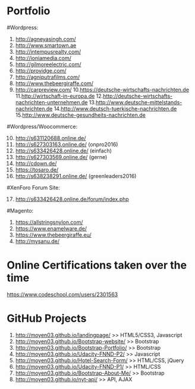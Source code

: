 # Portfolio

#Wordpress:
1. http://agneyasingh.com/ 
2. http://www.smartown.ae 
3. http://intempusrealty.com/ 
4. http://ioniamedia.com/ 
5. http://gilmoreelectric.com/ 
6. http://providge.com/ 
7. http://agniputrafilms.com/ 
8. http://www.thebeergiraffe.com/ 
9. http://carpreview.com/ 
10.https://deutsche-wirtschafts-nachrichten.de
11.http://wirtschaft-in-europa.de
12.http://deutsche-wirtschafts-nachrichten-unternehmen.de
13.http://www.deutsche-mittelstands-nachrichten.de
14.http://www.deutsch-tuerkische-nachrichten.de
15.http://www.deutsche-gesundheits-nachrichten.de

#Wordpress/Woocommerce:

10. http://s631120688.online.de/ 
11. http://s627303163.online.de/ (onpro2016)
12. http://s633426428.online.de/ (einfach)
13. http://s627303569.online.de/ (gerne)
14. http://cdown.de/
15. https://tosaro.de/
16. http://s638238291.online.de/ (greenleaders2016)

#XenForo Forum Site:

17. http://s633426428.online.de/forum/index.php

#Magento:

1. https://allstringsnylon.com/
2. https://www.enamelware.de/
3. https://www.thebeergiraffe.eu/
4. http://mysanu.de/

# Online Certifications taken over the time 

https://www.codeschool.com/users/2301563

# GitHub Projects

1. http://moyen03.github.io/landingpage/                 >> HTML5/CSS3, Javascript
2. http://moyen03.github.io/Bootstrap-website/           >> Bootstrap
3. http://moyen03.github.io/Bootstrap-Portfolio/         >> Bootstrap
4. http://moyen03.github.io/Udacity-FNND-P2/             >> Javascript
5. http://moyen03.github.io/Hotel-Search-Form/           >> HTML/CSS, jQuery
6. http://moyen03.github.io/Udacity-FNND-P1/             >> HTML/CSS
7. http://moyen03.github.io/Bootstrap-About-Me/          >> Bootstrap
8. http://moyen03.github.io/nyt-api/                     >> API, AJAX
